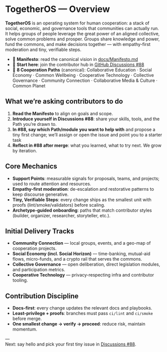 # TogetherOS — Overview

**TogetherOS** is an operating system for human cooperation: a stack of social, economic, and governance tools that communities can actually run. It helps groups of people leverage the great power of an aligned collective, solve common problems and prosper. Groups share knowledge and power, fund the commons, and make decisions together — with empathy-first moderation and tiny, verifiable steps.

- 📜 **Manifesto**: read the canonical vision in [docs/Manifesto.md](./Manifesto.md)
- 💬 **Start here**: join the contributor hub in [GitHub Discussions #88](https://github.com/coopeverything/TogetherOS/discussions/88)
- 🧭 **8 Cooperation Paths** (canonical): Collaborative Education · Social Economy · Common Wellbeing · Cooperative Technology · Collective Governance · Community Connection · Collaborative Media & Culture · Common Planet

## What we’re asking contributors to do
1. **Read the Manifesto** to align on goals and scope.  
2. **Introduce yourself in Discussions #88**: share your skills, tools, and the Path you’re drawn to.  
3. **In #88, say which Path/module you want to help with** and propose a tiny first change; we’ll assign or open the issue and point you to a starter task 
4. **Reflect in #88 after merge**: what you learned, what to try next. We grow by iteration.

## Core Mechanics
- **Support Points**: measurable signals for proposals, teams, and projects; used to route attention and resources.
- **Empathy-first moderation**: de-escalation and restorative patterns to keep discourse generative.
- **Tiny, Verifiable Steps**: every change ships as the smallest unit with proofs (lint/smoke/validators) before scaling.
- **Archetype-guided onboarding**: paths that match contributor styles (builder, organizer, researcher, storyteller, etc.).

## Initial Delivery Tracks
- **Community Connection** — local groups, events, and a geo-map of cooperation projects.
- **Social Economy (incl. Social Horizon)** — time-banking, mutual-aid flows, micro-funds, and a crypto rail that serves the commons.
- **Collective Governance** — open deliberation, direct legislation modules, and participation metrics.
- **Cooperative Technology** — privacy-respecting infra and contributor tooling.

## Contribution Discipline
- **Docs-first**: every change updates the relevant docs and playbooks.
- **Least-privilege + proofs**: branches must pass `ci/lint` and `ci/smoke` before merge.
- **One smallest change → verify → proceed**: reduce risk, maintain momentum.

—  
Next: say hello and pick your first tiny issue in [Discussions #88](https://github.com/coopeverything/TogetherOS/discussions/88).
